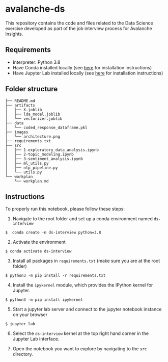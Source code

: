 # avalanche-ds
This repository contains the code and files related to the Data Science exercise developed as part of the job interview process for Avalanche Insights.

## Requirements
* Interpreter: Python 3.8
* Have Conda installed locally (see [here](https://docs.conda.io/en/latest/) for installation instructions)
* Have Jupyter Lab installed locally (see [here](https://jupyterlab.readthedocs.io/en/stable/getting_started/installation.html) for installation instructions)


## Folder structure

````
├── README.md
├── artifacts
│   ├── X.joblib
│   ├── lda_model.joblib
│   └── vectorizer.joblib
├── data
│   └── coded_response_dataframe.pkl
├── images
│   └── architecture.png
├── requirements.txt
├── src
│   ├── 1-exploratory_data_analysis.ipynb
│   ├── 2-topic_modeling.ipynb
│   ├── 3-sentiment_analysis.ipynb
│   ├── ml_utils.py
│   ├── nlp_pipeline.py
│   └── utils.py
└── workplan
    └── workplan.md
````

## Instructions

To properly run this notebook, please follow these steps:

1. Navigate to the root folder and set up a conda environment named `ds-interview`

````
$  conda create -n ds-interview python=3.8
````

2. Activate the environment
````
$ conda activate ds-interview
````

3. Install all packages in `requirements.txt` (make sure you are at the root folder)

````
$ python3 -m pip install -r requirements.txt
````

4. Install the `ipykernel` module, which provides the IPython kernel for Jupyter.

````
$ python3 -m pip install ipykernel
````

5. Start a jupyter lab server and connect to the jupyter notebook instance on your browser

````
$ jupyter lab
````

6. Select the `ds-interview` kernel at the top right hand corner in the Jupyter Lab interface.

7. Open the notebook you want to explore by navigating to the `src` directory.
